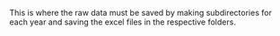 This is where the raw data must be saved by making subdirectories for each year and saving the excel files in the respective folders.